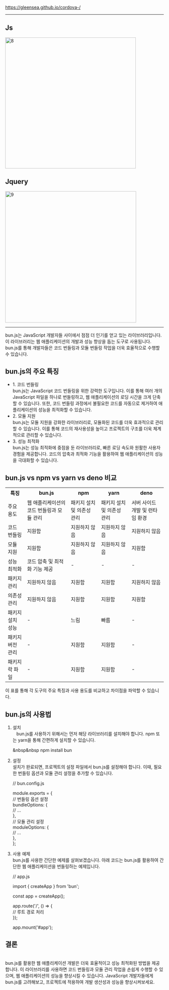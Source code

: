 https://gleensea.github.io/cordova-/
<hr>
<h2>Js</h2>
<img width="415" alt="8" src="https://github.com/gleensea/cordova-/assets/112832681/1c11cb22-5b7a-4102-9025-d861173bd56c"><br>
<h2>Jquery</h2>
<img width="416" alt="9" src="https://github.com/gleensea/cordova-/assets/112832681/9104d8a9-e91a-4d3c-8768-9e346307abc1"><br>
<hr>


bun.js는 JavaScript 개발자들 사이에서 점점 더 인기를 얻고 있는 라이브러리입니다. 이 라이브러리는 웹 애플리케이션의 개발과 성능 향상을 돕는 도구로 사용됩니다. bun.js를 통해 개발자들은 코드 번들링과 모듈 번들링 작업을 더욱 효율적으로 수행할 수 있습니다.

<h2>bun.js의 주요 특징</h2>
<ul>
  <li>1. 코드 번들링</li>
bun.js는 JavaScript 코드 번들링을 위한 강력한 도구입니다. 이를 통해 여러 개의 JavaScript 파일을 하나로 번들링하고, 웹 애플리케이션의 로딩 시간을 크게 단축할 수 있습니다. 또한, 코드 번들링 과정에서 불필요한 코드를 자동으로 제거하여 애플리케이션의 성능을 최적화할 수 있습니다.

  <li>2. 모듈 지원</li>
bun.js는 모듈 지원을 강화한 라이브러리로, 모듈화된 코드를 더욱 효과적으로 관리할 수 있습니다. 이를 통해 코드의 재사용성을 높이고 프로젝트의 구조를 더욱 체계적으로 관리할 수 있습니다.

  <li>3. 성능 최적화</li>
bun.js는 성능 최적화에 중점을 둔 라이브러리로, 빠른 로딩 속도와 원활한 사용자 경험을 제공합니다. 코드의 압축과 최적화 기능을 활용하여 웹 애플리케이션의 성능을 극대화할 수 있습니다.
</ul>

<h2>bun.js vs npm vs yarn vs deno 비교</h2>
<table>
  <tr>
    <th>특징</th>
    <th>bun.js</th>
    <th>npm</th>
    <th>yarn</th>	
    <th>deno</th>
  </tr>
  <tr>
    <td>주요 용도</td>
    <td>웹 애플리케이션의 코드 번들링과 모듈 관리</td>
    <td>패키지 설치 및 의존성 관리</td>
    <td>패키지 설치 및 의존성 관리</td>
    <td>서버 사이드 개발 및 런타임 환경</td>
  </tr>
	<tr>
    <td>코드 번들링</td>
    <td>지원함</td>
    <td>지원하지 않음</td>
    <td>지원하지 않음</td>
    <td>지원하지 않음</td>
  </tr>
	<tr>
    <td>모듈 지원</td>
    <td>지원함</td>
    <td>지원하지 않음</td>
    <td>지원하지 않음</td>
    <td>지원함</td>
  </tr>
	<tr>
    <td>성능 최적화</td>
    <td>코드 압축 및 최적화 기능 제공</td>
    <td>-</td>
    <td>-</td>
    <td>-</td>
  </tr>	
  <tr>
    <td>패키지 관리</td>
    <td>지원하지 않음</td>
    <td>지원함</td>
    <td>지원함</td>
    <td>지원하지 않음</td>
  </tr>	
  <tr>
    <td>의존성 관리</td>
    <td>지원하지 않음</td>
    <td>지원함</td>
    <td>지원함</td>
    <td>지원함</td>
  </tr>	
  <tr>
    <td>패키지 설치 성능</td>
    <td>-</td>
    <td>느림</td>
    <td>빠름</td>
    <td>-</td>
  </tr>	
  <tr>
    <td>패키지 버전 관리</td>
    <td>-</td>
    <td>지원함</td>
    <td>지원함</td>
    <td>-</td>
  </tr>	
  <tr>
    <td>패키지 락 파일</td>
    <td>-</td>
    <td>지원함</td>
    <td>지원함</td>
    <td>-</td>
  </tr>	
  </table>
이 표를 통해 각 도구의 주요 특징과 사용 용도를 비교하고 차이점을 파악할 수 있습니다.

<h2>bun.js의 사용법</h2>
<ol>
<li> 설치<br>
&nbsp&nbsp bun.js를 사용하기 위해서는 먼저 해당 라이브러리를 설치해야 합니다. npm 또는 yarn을 통해 간편하게 설치할 수 있습니다.<br>

&nbsp&nbsp npm install bun
</li>
<li>설정<br>
설치가 완료되면, 프로젝트의 설정 파일에서 bun.js를 설정해야 합니다. 이때, 필요한 번들링 옵션과 모듈 관리 설정을 추가할 수 있습니다.<br>

// bun.config.js<br>

module.exports = {<br>
  // 번들링 옵션 설정<br>
  bundleOptions: {<br>
    // ...<br>
  },<br>
  // 모듈 관리 설정<br>
  moduleOptions: {<br>
    // ...<br>
  },<br>
};<br>
</li>
<li>사용 예제<br>
bun.js를 사용한 간단한 예제를 살펴보겠습니다. 아래 코드는 bun.js를 활용하여 간단한 웹 애플리케이션을 번들링하는 예제입니다.<br>

// app.js<br>

import { createApp } from 'bun';<br>

const app = createApp();<br>

app.route('/', () => {<br>
  // 루트 경로 처리<br>
});<br>

app.mount('#app');<br>
</li>
</ol>
<h2>결론</h2><br>
bun.js를 활용한 웹 애플리케이션 개발은 더욱 효율적이고 성능 최적화된 방법을 제공합니다. 이 라이브러리를 사용하면 코드 번들링과 모듈 관리 작업을 손쉽게 수행할 수 있으며, 웹 애플리케이션의 성능을 향상시킬 수 있습니다. JavaScript 개발자들에게 bun.js를 고려해보고, 프로젝트에 적용하여 개발 생산성과 성능을 향상시켜보세요.

